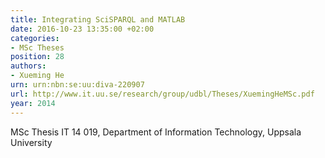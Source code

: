 ```yaml
---
title: Integrating SciSPARQL and MATLAB
date: 2016-10-23 13:35:00 +02:00
categories:
- MSc Theses
position: 28
authors:
- Xueming He
urn: urn:nbn:se:uu:diva-220907
url: http://www.it.uu.se/research/group/udbl/Theses/XuemingHeMSc.pdf
year: 2014
---
```


MSc Thesis IT 14 019, Department of Information Technology, Uppsala University
